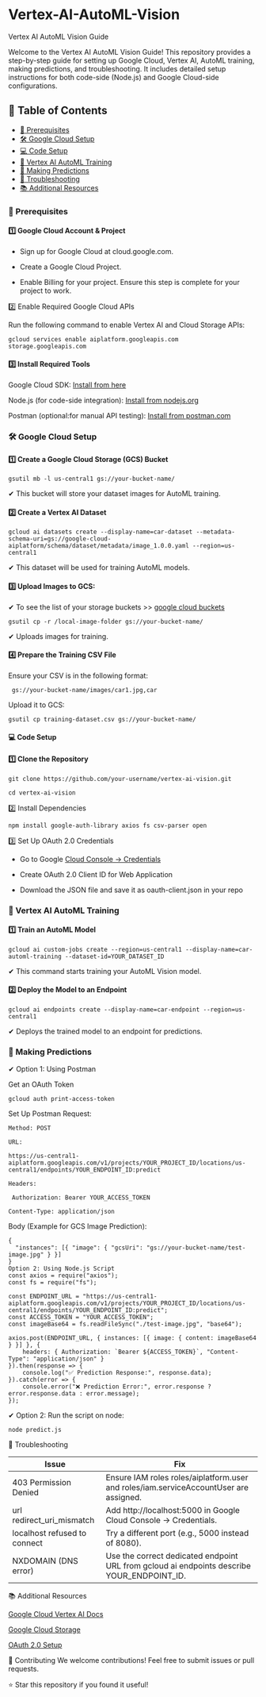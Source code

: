 # Vertex-AI-AutoML-Vision

Vertex AI AutoML Vision Guide

Welcome to the Vertex AI AutoML Vision Guide! This repository provides a step-by-step guide for setting up Google Cloud, Vertex AI, AutoML training, making predictions, and troubleshooting. It includes detailed setup instructions for both code-side (Node.js) and Google Cloud-side configurations.

## **📌 Table of Contents**
- [🚀 Prerequisites](#prerequisites)
- [🛠️ Google Cloud Setup](#google-cloud-setup)
- [💻 Code Setup](#code-setup)
- [🔧 Vertex AI AutoML Training](#vertex-ai-automl-training)
- [🤖 Making Predictions](#making-predictions)
- [🛑 Troubleshooting](#troubleshooting)
- [📚 Additional Resources](#additional-resources)


### 🚀 Prerequisites

#### 1️⃣ Google Cloud Account & Project

- Sign up for Google Cloud at cloud.google.com.

- Create a Google Cloud Project.

- Enable Billing for your project. Ensure this step is complete for your project to work.

2️⃣ Enable Required Google Cloud APIs

Run the following command to enable Vertex AI and Cloud Storage APIs:

```
gcloud services enable aiplatform.googleapis.com storage.googleapis.com
```

#### 3️⃣ Install Required Tools

Google Cloud SDK: [Install from here](https://cloud.google.com/sdk/docs/install)

Node.js (for code-side integration): [Install from nodejs.org](https://nodejs.org/en)

Postman (optional:for manual API testing): [Install from postman.com](https://www.postman.com/)

### 🛠️ Google Cloud Setup

#### 1️⃣ Create a Google Cloud Storage (GCS) Bucket

``` 
gsutil mb -l us-central1 gs://your-bucket-name/
```

✔ This bucket will store your dataset images for AutoML training.

#### 2️⃣ Create a Vertex AI Dataset

``` 
gcloud ai datasets create --display-name=car-dataset --metadata-schema-uri=gs://google-cloud-aiplatform/schema/dataset/metadata/image_1.0.0.yaml --region=us-central1
 ```

✔ This dataset will be used for training AutoML models. 

#### 3️⃣ Upload Images to GCS: 

✔ To see the list of your storage buckets >> [google cloud buckets](https://console.cloud.google.com/storage/browser?project=caramel-day-448720-c7&prefix=&forceOnBucketsSortingFiltering=true) 

``` 
gsutil cp -r /local-image-folder gs://your-bucket-name/ 
```

✔ Uploads images for training.

#### 4️⃣ Prepare the Training CSV File

Ensure your CSV is in the following format:

```
 gs://your-bucket-name/images/car1.jpg,car 
 ```

Upload it to GCS:

``` 
gsutil cp training-dataset.csv gs://your-bucket-name/ 
```


#### 💻 Code Setup

#### 1️⃣ Clone the Repository

``` 
git clone https://github.com/your-username/vertex-ai-vision.git 

cd vertex-ai-vision

```

2️⃣ Install Dependencies

``` 
npm install google-auth-library axios fs csv-parser open 
```

3️⃣ Set Up OAuth 2.0 Credentials

- Go to Google 
[Cloud Console → Credentials](https://console.cloud.google.com/apis/credentials?project=caramel-day-448720-c7)

- Create OAuth 2.0 Client ID for Web Application

- Download the JSON file and save it as oauth-client.json in your repo

### 🔧 Vertex AI AutoML Training

#### 1️⃣ Train an AutoML Model

``` 
gcloud ai custom-jobs create --region=us-central1 --display-name=car-automl-training --dataset-id=YOUR_DATASET_ID 
```

✔ This command starts training your AutoML Vision model.

#### 2️⃣ Deploy the Model to an Endpoint

```
gcloud ai endpoints create --display-name=car-endpoint --region=us-central1
```

✔ Deploys the trained model to an endpoint for predictions.

### 🤖 Making Predictions

✔ Option 1: Using Postman

Get an OAuth Token

``` 
gcloud auth print-access-token 
```

Set Up Postman Request:

```
Method: POST

URL:

https://us-central1-aiplatform.googleapis.com/v1/projects/YOUR_PROJECT_ID/locations/us-central1/endpoints/YOUR_ENDPOINT_ID:predict

Headers:

 Authorization: Bearer YOUR_ACCESS_TOKEN 

Content-Type: application/json
```

Body (Example for GCS Image Prediction):
``` 
{
  "instances": [{ "image": { "gcsUri": "gs://your-bucket-name/test-image.jpg" } }]
}
Option 2: Using Node.js Script
const axios = require("axios");
const fs = require("fs");

const ENDPOINT_URL = "https://us-central1-aiplatform.googleapis.com/v1/projects/YOUR_PROJECT_ID/locations/us-central1/endpoints/YOUR_ENDPOINT_ID:predict";
const ACCESS_TOKEN = "YOUR_ACCESS_TOKEN";
const imageBase64 = fs.readFileSync("./test-image.jpg", "base64");

axios.post(ENDPOINT_URL, { instances: [{ image: { content: imageBase64 } }] }, {
    headers: { Authorization: `Bearer ${ACCESS_TOKEN}`, "Content-Type": "application/json" }
}).then(response => {
    console.log("✅ Prediction Response:", response.data);
}).catch(error => {
    console.error("❌ Prediction Error:", error.response ? error.response.data : error.message);
});

```
✔ Option 2: Run the script on node:

``` node predict.js ```


🛑 Troubleshooting


| Issue  | Fix  |   
|---|---|
| 403 Permission Denied  | Ensure IAM roles roles/aiplatform.user and roles/iam.serviceAccountUser are assigned.  |   
| url redirect_uri_mismatch  |  Add http://localhost:5000 in Google Cloud Console → Credentials. |   
| localhost refused to connect  |  Try a different port (e.g., 5000 instead of 8080). |   
|NXDOMAIN (DNS error) | Use the correct dedicated endpoint URL from gcloud ai endpoints describe YOUR_ENDPOINT_ID.

📚 Additional Resources

[Google Cloud Vertex AI Docs](https://cloud.google.com/vertex-ai/docs)

[Google Cloud Storage](https://cloud.google.com/storage/docs/)

[OAuth 2.0 Setup](https://developers.google.com/identity/protocols/oauth2)

🚀 Contributing
We welcome contributions! Feel free to submit issues or pull requests.

⭐ Star this repository if you found it useful!




